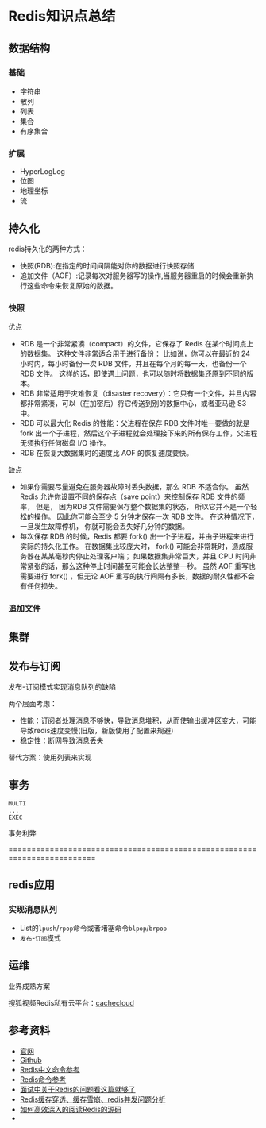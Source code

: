 # Redis知识点总结

## 数据结构
### 基础
* 字符串
* 散列
* 列表
* 集合
* 有序集合

### 扩展
* HyperLogLog
* 位图
* 地理坐标
* 流

## 持久化
redis持久化的两种方式：

* 快照(RDB):在指定的时间间隔能对你的数据进行快照存储
* 追加文件（AOF）:记录每次对服务器写的操作,当服务器重启的时候会重新执行这些命令来恢复原始的数据。

### 快照
优点

* RDB 是一个非常紧凑（compact）的文件，它保存了 Redis 在某个时间点上的数据集。 这种文件非常适合用于进行备份： 比如说，你可以在最近的 24 小时内，每小时备份一次 RDB 文件，并且在每个月的每一天，也备份一个 RDB 文件。 这样的话，即使遇上问题，也可以随时将数据集还原到不同的版本。
* RDB 非常适用于灾难恢复（disaster recovery）：它只有一个文件，并且内容都非常紧凑，可以（在加密后）将它传送到别的数据中心，或者亚马逊 S3 中。
* RDB 可以最大化 Redis 的性能：父进程在保存 RDB 文件时唯一要做的就是 fork 出一个子进程，然后这个子进程就会处理接下来的所有保存工作，父进程无须执行任何磁盘 I/O 操作。
* RDB 在恢复大数据集时的速度比 AOF 的恢复速度要快。

缺点

* 如果你需要尽量避免在服务器故障时丢失数据，那么 RDB 不适合你。 虽然 Redis 允许你设置不同的保存点（save point）来控制保存 RDB 文件的频率， 但是， 因为RDB 文件需要保存整个数据集的状态， 所以它并不是一个轻松的操作。 因此你可能会至少 5 分钟才保存一次 RDB 文件。 在这种情况下， 一旦发生故障停机， 你就可能会丢失好几分钟的数据。
* 每次保存 RDB 的时候，Redis 都要 fork() 出一个子进程，并由子进程来进行实际的持久化工作。 在数据集比较庞大时， fork() 可能会非常耗时，造成服务器在某某毫秒内停止处理客户端； 如果数据集非常巨大，并且 CPU 时间非常紧张的话，那么这种停止时间甚至可能会长达整整一秒。 虽然 AOF 重写也需要进行 fork() ，但无论 AOF 重写的执行间隔有多长，数据的耐久性都不会有任何损失。

### 追加文件

## 集群

## 发布与订阅
发布-订阅模式实现消息队列的缺陷

两个层面考虑：

* 性能：订阅者处理消息不够快，导致消息堆积，从而使输出缓冲区变大，可能导致redis速度变慢(旧版，新版使用了配置来规避)
* 稳定性：断网导致消息丢失

替代方案：使用列表来实现

## 事务
```
MULTI
...
EXEC
```
事务利弊

=========================================================================

## redis应用
### 实现消息队列
* List的`lpush`/`rpop`命令或者堵塞命令`blpop`/`brpop`
* `发布`-`订阅`模式


## 运维
业界成熟方案

搜狐视频Redis私有云平台：[cachecloud](https://github.com/sohutv/cachecloud)


## 参考资料
* [官网](https://redis.io/)
* [Github](https://github.com/antirez/redis)
* [Redis中文命令参考](http://redisdoc.com/)
* [Redis命令参考](https://redis.io/commands)
* [面试中关于Redis的问题看这篇就够了](https://juejin.im/post/5ad6e4066fb9a028d82c4b66)
* [Redis缓存穿透、缓存雪崩、redis并发问题分析](https://juejin.im/post/5b961172f265da0ab7198f4d)
* [如何高效深入的阅读Redis的源码](https://www.zhihu.com/question/28677076)
* []()
